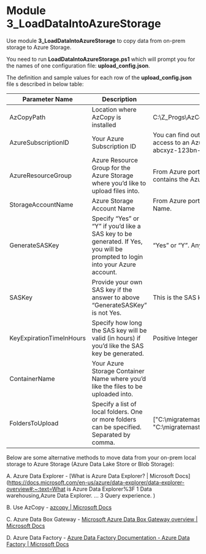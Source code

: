 # **Module 3_LoadDataIntoAzureStorage**

Use module **3_LoadDataIntoAzureStorage** to copy data from on-prem storage to Azure Storage. 

You need to run **LoadDataIntoAzureStorage.ps1** which will prompt you for the names of one configuration file: **upload_config.json**.

The definition and sample values for each row of the **upload_config.json** file s described in below table:

| Parameter Name           | Description                                                  | Values (Sample)                                              |
| ------------------------ | ------------------------------------------------------------ | ------------------------------------------------------------ |
| AzCopyPath               | Location where AzCopy is  installed                          | C:\\Z_Progs\\AzCopy10                                        |
| AzureSubscriptionID      | Your Azure Subscription ID                                   | You can find out this value from  Azure Portal if you have access to an Azure Subscription. It looks like this:  abcxyz-123bn-bayn49gw-stuff-01234 |
| AzureResourceGroup       | Azure Resource Group for the  Azure Storage where you’d like to upload files into. | From Azure portal you can find  the resource group that contains the Azure Storage Account. |
| StorageAccountName       | Azure Storage Account Name                                   | From Azure portal you can your  Azure Storage Account Name.  |
| GenerateSASKey           | Specify “Yes” or “Y” if you’d  like a SAS key to be generated. If Yes, you will be prompted to login into  your Azure account. | “Yes” or “Y”. Any other values  will be converted to “No”.   |
| SASKey                   | Provide your own SAS key if the  answer to above “GenerateSASKey” is not Yes. | This is the SAS key generated by  Azure. Very long string.   |
| KeyExpirationTimeInHours | Specify how long the SAS key  will be valid (in hours) if you’d like the SAS key be generated. | Positive Integer                                             |
| ContainerName            | Your Azure Storage Container  Name where you’d like the files to be uploaded into. |                                                              |
| FoldersToUpload          | Specify a list of local folders.  One or more folders can be specified. Separated by comma. | ["C:\\migratemaster\\output\\2_ExportSourceData\\Folder1",  "C:\\migratemaster\\output\\2_ExportSourceData\\Folder2] |

Below are some alternative methods to move data from your on-prem local storage to Azure Storage (Azure Data Lake Store or Blob Storage):

A.  Azure Data Explorer - [What is Azure Data Explorer? | Microsoft Docs](https://docs.microsoft.com/en-us/azure/data-explorer/data-explorer-overview#:~:text=What is Azure Data Explorer%3F 1 Data warehousing,Azure Data Explorer. ... 3 Query experience. )

B.  Use AzCopy - [azcopy | Microsoft Docs](https://docs.microsoft.com/en-us/azure/storage/common/storage-ref-azcopy)

C.  Azure Data Box Gateway - [Microsoft Azure Data Box Gateway overview | Microsoft Docs](https://docs.microsoft.com/en-us/azure/databox-gateway/data-box-gateway-overview)

D.  Azure Data Factory -  [Azure Data Factory Documentation - Azure Data Factory | Microsoft Docs](https://docs.microsoft.com/en-us/azure/data-factory/)

